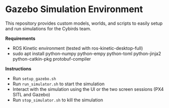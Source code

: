 Gazebo Simulation Environment
=============================

This repository provides custom models, worlds, and scripts to easily setup and run simulations for the Cybirds team.

**Requirements**
* ROS Kinetic environment (tested with ros-kinetic-desktop-full)
* sudo apt install python-numpy python-empy python-toml python-jinja2 python-catkin-pkg protobuf-compiler

**Instructions**
* Run `setup_gazebo.sh`
* Run `run_simulator.sh` to start the simulation
* Interact with the simulation using the UI or the two screen sessions (PX4 SITL and Gazebo)
* Run `stop_simulator.sh` to kill the simulation
